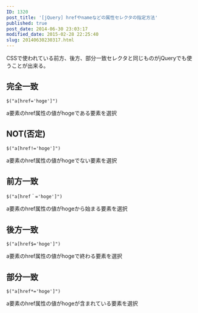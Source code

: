 ```yaml
---
ID: 1320
post_title: '[jQuery] hrefやnameなどの属性セレクタの指定方法'
published: true
post_date: 2014-06-30 23:03:17
modified_date: 2015-02-28 22:25:40
slug: 20140630230317.html
---
```

<p>CSSで使われている前方、後方、部分一致セレクタと同じものがjQueryでも使うことが出来る。</p>
<p><!--more--></p>
<h2>完全一致</h2>
<pre><code class="language-js">$("a[href='hoge']")
</code></pre>
<p>a要素のhref属性の値がhogeである要素を選択</p>
<h2>NOT(否定)</h2>
<pre><code class="language-js">$("a[href!='hoge']")
</code></pre>
<p>a要素のhref属性の値がhogeでない要素を選択</p>
<h2>前方一致</h2>
<pre><code class="language-js">$("a[href＾='hoge']")
</code></pre>
<p>a要素のhref属性の値がhogeから始まる要素を選択</p>
<h2>後方一致</h2>
<pre><code class="language-js">$("a[href$='hoge']")
</code></pre>
<p>a要素のhref属性の値がhogeで終わる要素を選択</p>
<h2>部分一致</h2>
<pre><code class="language-js">$("a[href*='hoge']")
</code></pre>
<p>a要素のhref属性の値がhogeが含まれている要素を選択</p>